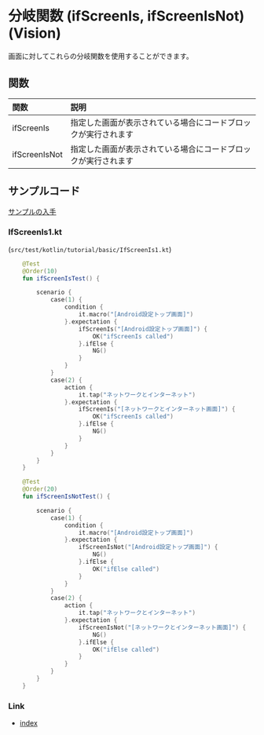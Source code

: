 # 分岐関数 (ifScreenIs, ifScreenIsNot) (Vision)

画面に対してこれらの分岐関数を使用することができます。

## 関数

| 関数            | 説明                              |
|:--------------|:--------------------------------|
| ifScreenIs    | 指定した画面が表示されている場合にコードブロックが実行されます |
| ifScreenIsNot | 指定した画面が表示されている場合にコードブロックが実行されます |

## サンプルコード

[サンプルの入手](../../../getting_samples_ja.md)

### IfScreenIs1.kt

(`src/test/kotlin/tutorial/basic/IfScreenIs1.kt`)

```kotlin
    @Test
    @Order(10)
    fun ifScreenIsTest() {

        scenario {
            case(1) {
                condition {
                    it.macro("[Android設定トップ画面]")
                }.expectation {
                    ifScreenIs("[Android設定トップ画面]") {
                        OK("ifScreenIs called")
                    }.ifElse {
                        NG()
                    }
                }
            }
            case(2) {
                action {
                    it.tap("ネットワークとインターネット")
                }.expectation {
                    ifScreenIs("[ネットワークとインターネット画面]") {
                        OK("ifScreenIs called")
                    }.ifElse {
                        NG()
                    }
                }
            }
        }
    }

    @Test
    @Order(20)
    fun ifScreenIsNotTest() {

        scenario {
            case(1) {
                condition {
                    it.macro("[Android設定トップ画面]")
                }.expectation {
                    ifScreenIsNot("[Android設定トップ画面]") {
                        NG()
                    }.ifElse {
                        OK("ifElse called")
                    }
                }
            }
            case(2) {
                action {
                    it.tap("ネットワークとインターネット")
                }.expectation {
                    ifScreenIsNot("[ネットワークとインターネット画面]") {
                        NG()
                    }.ifElse {
                        OK("ifElse called")
                    }
                }
            }
        }
    }
```

### Link

- [index](../../../../index_ja.md)

